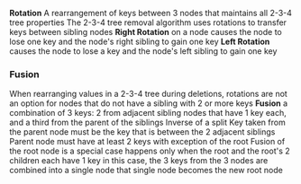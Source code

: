 **Rotation**
	A rearrangement of keys between 3 nodes that maintains all 2-3-4 tree properties
	The 2-3-4 tree removal algorithm uses rotations to transfer keys between sibling nodes 
**Right Rotation**
	on a node causes the node to lose one key and the node's right sibling to gain one key 
**Left Rotation**
	causes the node to lose a key and the node's left sibling to gain one key 

### Fusion
When rearranging values in a 2-3-4 tree during deletions, rotations are not an option for nodes that do not have a sibling with 2 or more keys 
**Fusion**
	a combination of 3 keys: 2 from adjacent sibling nodes that have 1 key each, and a third from the parent of the siblings 
	Inverse of a split 
	Key taken from the parent node must be the key that is between the 2 adjacent siblings 
	Parent node must have at least 2 keys with exception of the root 
		Fusion of the root node is a special case
		happens only when the root and the root's 2 children each have 1 key 
		in this case, the 3 keys from the 3 nodes are combined into a single node 
		that single node becomes the new root node

